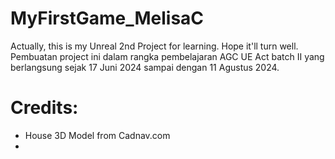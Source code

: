 # MyFirstGame_MelisaC
 Actually, this is my Unreal 2nd Project for learning. Hope it'll turn well.
 Pembuatan project ini dalam rangka pembelajaran AGC UE Act batch II yang berlangsung sejak 17 Juni 2024 sampai dengan 11 Agustus 2024.

# Credits:
- House 3D Model from Cadnav.com
- 
<gonna be updated in the future>